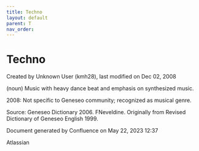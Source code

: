 ```yaml
---
title: Techno
layout: default
parent: T
nav_order:
---
```


# Techno

Created by  Unknown User (kmh28), last modified on Dec 02, 2008

(noun) Music with heavy dance beat and emphasis on synthesized music.

2008: Not specific to Geneseo community; recognized as musical genre.

Source: Geneseo Dictionary 2006. FNeveldine. Originally from Revised Dictionary of Geneseo English 1999.

Document generated by Confluence on May 22, 2023 12:37

Atlassian
